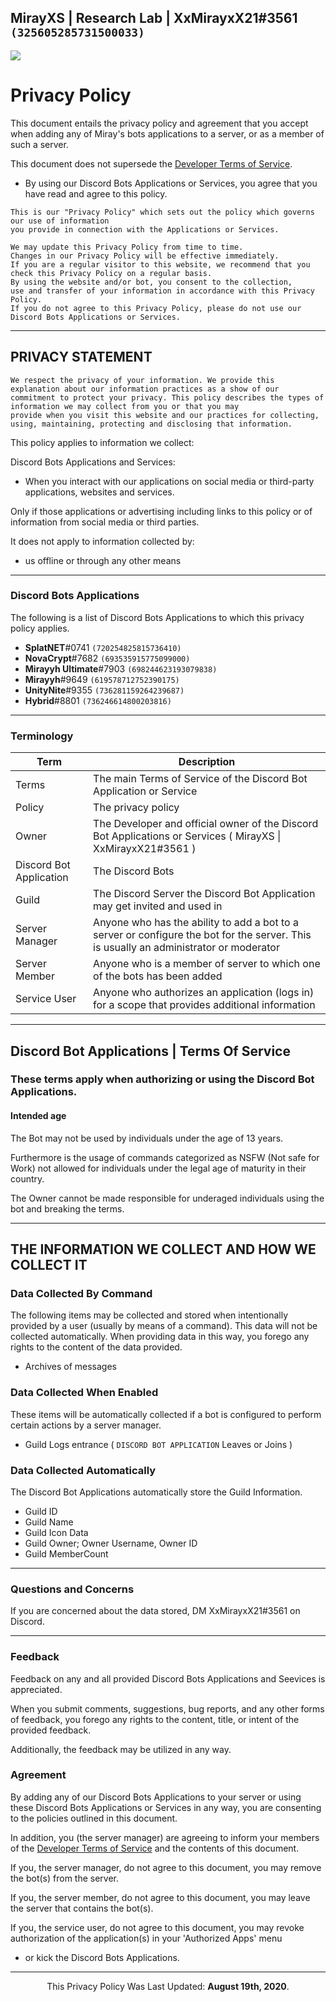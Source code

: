 ## MirayXS | Research Lab | XxMirayxX21#3561 `(325605285731500033)`

[![](https://discordapp.com/api/guilds/735182703871262820/embed.png?style=banner2)](https://discord.gg/CkdjnCR)

# Privacy Policy

This document entails the privacy policy and agreement that you accept when adding any of Miray's bots applications to a server, or as a member of such a server.

This document does not supersede the [Developer Terms of Service](https://discordapp.com/developers/docs/legal).
* By using our Discord Bots Applications or Services, you agree that you have read and agree to this policy.

```text
This is our "Privacy Policy" which sets out the policy which governs our use of information
you provide in connection with the Applications or Services.
```

```text
We may update this Privacy Policy from time to time.
Changes in our Privacy Policy will be effective immediately.
If you are a regular visitor to this website, we recommend that you check this Privacy Policy on a regular basis.
By using the website and/or bot, you consent to the collection,
use and transfer of your information in accordance with this Privacy Policy.
If you do not agree to this Privacy Policy, please do not use our Discord Bots Applications or Services.
```

<hr>

## PRIVACY STATEMENT

```text
We respect the privacy of your information. We provide this explanation about our information practices as a show of our
commitment to protect your privacy. This policy describes the types of information we may collect from you or that you may
provide when you visit this website and our practices for collecting, using, maintaining, protecting and disclosing that information.
```

This policy applies to information we collect:

Discord Bots Applications and Services:

* When you interact with our applications on social media or third-party applications, websites and services.

Only if those applications or advertising including links to this policy or of information from social media or third parties.

It does not apply to information collected by:

* us offline or through any other means

<hr>

### Discord Bots Applications
The following is a list of Discord Bots Applications to which this privacy policy applies.
* **SplatNET**#0741 `(720254825815736410)`
* **NovaCrypt**#7682 `(693535915775099000)`
* **Mirayyh Ultimate**#7903 `(698244623193079838)`
* **Mirayyh**#9649 `(619578712752390175)`
* **UnityNite**#9355 `(736281159264239687)`
* **Hybrid**#8801 `(736246614800203816)`

<hr>

### Terminology

| Term | Description |
|--------|------------------------------|
| Terms | The main Terms of Service of the Discord Bot Application or Service |
| Policy | The privacy policy |
| Owner | The Developer and official owner of the Discord Bot Applications or Services ( MirayXS \| XxMirayxX21#3561 ) |
| Discord Bot Application | The Discord Bots |
| Guild | The Discord Server the Discord Bot Application may get invited and used in |
| Server Manager | Anyone who has the ability to add a bot to a server or configure the bot for the server. This is usually an administrator or moderator |
| Server Member | Anyone who is a member of server to which one of the bots has been added |
| Service User | Anyone who authorizes an application (logs in) for a scope that provides additional information |

<hr>

## Discord Bot Applications | Terms Of Service
### These terms apply when authorizing or using the Discord Bot Applications.

#### Intended age
The Bot may not be used by individuals under the age of 13 years.

Furthermore is the usage of commands categorized as NSFW (Not safe for Work) not allowed for individuals under the legal age of maturity in their country.

The Owner cannot be made responsible for underaged individuals using the bot and breaking the terms.

<hr>

## THE INFORMATION WE COLLECT AND HOW WE COLLECT IT

### Data Collected By Command
The following items may be collected and stored when intentionally provided by a user (usually by means of a command). This data will not be collected automatically. When providing data in this way, you forego any rights to the content of the data provided.
* Archives of messages

### Data Collected When Enabled
These items will be automatically collected if a bot is configured to perform certain actions by a server manager.
* Guild Logs entrance ( `DISCORD BOT APPLICATION` Leaves or Joins )

### Data Collected Automatically 
<!-- This data may be collected automatically by some bots. This data is used to provide statistics or history data. For any bots that collect this data, it is necessary for features of said bot. -->
The Discord Bot Applications automatically store the Guild Information.

* Guild ID
* Guild Name
* Guild Icon Data
* Guild Owner; Owner Username, Owner ID
* Guild MemberCount

<hr>

### Questions and Concerns
If you are concerned about the data stored, DM XxMirayxX21#3561 on Discord.

<hr>

### Feedback
Feedback on any and all provided Discord Bots Applications and Seevices is appreciated.

When you submit comments, suggestions, bug reports, and any other forms of feedback, you forego any rights to the content, title, or intent of the provided feedback.

Additionally, the feedback may be utilized in any way.


### Agreement
By adding any of our Discord Bots Applications to your server or using these Discord Bots Applications or Services in any way, you are consenting to the policies outlined in this document.

In addition, you (the server manager) are agreeing to inform your members of the [Developer Terms of Service](https://discordapp.com/developers/docs/legal) and the contents of this document.

If you, the server manager, do not agree to this document, you may remove the bot(s) from the server.

If you, the server member, do not agree to this document, you may leave the server that contains the bot(s).

If you, the service user, do not agree to this document, you may revoke authorization of the application(s) in your 'Authorized Apps' menu
- or kick the Discord Bots Applications.

------------
<p align="center">
  This Privacy Policy Was Last Updated: 
  <b>August 19th, 2020</b>.
</p>
